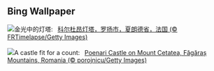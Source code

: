 ## Bing Wallpaper
![](https://www.bing.com/th?id=OHR.CordouanLighthouse_ZH-CN6267155218_UHD.jpg&w=1000)金光中的灯塔:&nbsp;&ensp;[科尔杜昂灯塔，罗扬市，夏朗德省，法国 (© FRTimelapse/Getty Images)](https://www.bing.com/th?id=OHR.CordouanLighthouse_ZH-CN6267155218_UHD.jpg)
<br><br/>
![](https://www.bing.com/th?id=OHR.MountCetatea_EN-US0862689024_UHD.jpg&w=1000)A castle fit for a count:&nbsp;&ensp;[Poenari Castle on Mount Cetatea, Făgăraș Mountains, Romania (© porojnicu/Getty Images)](https://www.bing.com/th?id=OHR.MountCetatea_EN-US0862689024_UHD.jpg)
<br><br/>
